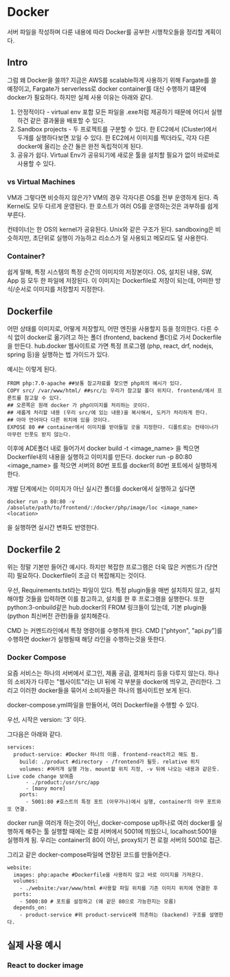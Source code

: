 # Docker

서버 파일을 작성하며 다룬 내용에 따라 Docker를 공부한 시행착오들을 정리할 계획이다.


## Intro

그럼 왜 Docker을 쓸까?
지금은 AWS를 scalable하게 사용하기 위해 Fargate를 쓸 예정이고, Fargate가 serverless로 docker container를 대신 수행하기 떄문에 docker가 필요하다.
하지만 실제 사용 이유는 아래와 같다.
1. 안정적이다 - virtual env 포함 모든 파일을 .exe처럼 제공하기 때문에 어디서 실행하건 같은 결과물을 배포할 수 있다.
2. Sandbox projects - 두 프로젝트를 구분할 수 있다. 한 EC2에서 (Cluster)에서 두개를 실행하다보면 꼬일 수 있다.
한 EC2에서 이미지를 찍더라도, 각자 다른 docker에 올리는 순간 둘은 완전 독립적이게 된다.
3. 공유가 쉽다. Virtual Env가 공유되기에 새로운 툴을 설치할 필요가 없이 바로바로 사용할 수 있다.

### vs Virtual Machines

VM과 그렇다면 비슷하지 않은가?
VM의 경우 각자다른 OS를 전부 운영하게 된다. 즉 Kernel도 모두 다르게 운영된다.
한 호스트가 여러 OS를 운영하는것은 과부하를 쉽게 부른다.

컨테이너는 한 OS의 kernel가 공유된다. Unix와 같은 구조가 된다. 
sandboxing은 비슷하지만, 초단위로 실행이 가능하고 리소스가 덜 사용되고 메모리도 덜 사용한다.

### Container?

쉽게 말해, 특정 시스템의 특정 순간의 이미지의 저장본이다. 
OS, 설치된 내용, SW, App 등 모두 한 파일에 저장된다.
이 이미지는 Dockerfile로 저장이 되는데, 어떠한 방식/순서로 이미지를 저장할지 지정한다.

## Dockerfile

어떤 상태를 이미지로, 어떻게 저장할지, 어떤 엔진을 사용할지 등을 정의한다.
다른 수식 없이 docker로 옮기려고 하는 폴더 (frontend, backend 폴더)로 가서 Dockerfile을 만든다.
hub.docker 웹사이트로 가면 특정 프로그램 (php, react, drf, nodejs, spring 등)을 실행하는 법 가이드가 있다.

예시는 이렇게 된다.
```
FROM php:7.0-apache ##보통 참고자료를 찾으면 php외의 예시가 있다.
COPY src/ /var/www/html/ ##src/는 우리가 참고할 폴더 위치다. frontend/에서 프론트를 참고할 수 있다.
## 오른쪽은 원래 docker 가 php이미지를 처리하는 곳이다.
## 새롭게 처리할 내용 (우리 src/에 있는 내용)을 복사해서, 도커가 처리하게 한다. 
## 아마 언어마다 다른 위치에 있을 것이다.
EXPOSE 80 ## container에서 이미지를 받아들일 곳을 지정한다. 디폴트로는 컨테이너가 아무런 인풋도 받지 않는다.
```

이후에 ADE폴더 내로 들어가서 docker build -t <image_name> <location>을 찍으면 Dockerfile내의 내용을 실행하고 이미지를 만든다.
docker run -p 80:80 <image_name> 를 적으면 서버의 80번 포트를 docker의 80번 포트에서 실행하게 한다.

개발 단계에서는 이미지가 아닌 실시간 폴더를 docker에서 실행하고 싶다면
```
docker run -p 80:80 -v /absolute/path/to/frontend/:/docker/php/image/loc <image_name> <location>
```
을 실행하면 실시간 변화도 반영한다. 

## Dockerfile 2

위는 정말 기본만 들어간 예시다. 하지만 복잡한 프로그램은 더욱 많은 커멘드가 (당연히) 필요하다.
Dockerfile이 조금 더 복잡해지는 것이다.

우선, Requirements.txt라는 파일이 있다.
특정 plugin들을 매번 설치하지 않고, 설치해야할 것들을 입력하면 이를 참고하고, 설치를 한 후 프로그램을 실행한다.
또한 python:3-onbuild같은 hub.docker의 FROM 링크들이 있는데, 기본 plugin들 (python 최신버전 관련)들을 설치해준다.

CMD 는 커멘드라인에서 특정 명령어를 수행하게 한다.
CMD ["phtyon", "api.py"]를 수행하면 docker가 실행될때 해당 라인을 수행하는것을 뜻한다.

### Docker Compose

요즘 서비스는 하나의 서버에서 로그인, 제품 공급, 결제처리 등을 다루지 않는다.
하나의 소비자가 다루는 "웹사이트"라는 UI 뒤에 각 부분을 docker에 띄우고, 관리한다.
그리고 이러한 docker들을 묶어서 소비자들은 하나의 웹사이트만 보게 된다.

docker-compose.yml파일을 만들어서, 여러 Dockerfile을 수행할 수 있다.

우선, 시작은 version: '3' 이다. 

그다음은 아래와 같다.

```
services:
  product-service: #Docker 하나의 이름. frontend-react라고 해도 됨. 
    build: ./product #directory - /frontend가 될듯. relative 위치
    volumes: #여러개 실행 가능. mount할 위치 지정, -v 뒤에 나오는 내용과 같은듯. Live code change 보여줌
      - ./product:/usr/src/app
      - [many more] 
    ports:
      - 5001:80 #호스트의 특정 포트 (아무거나)에서 실행, container의 아무 포트와 또 연결.
```

docker run을 여러개 하는것이 아닌, docker-compose up하나로 여러 docker를 실행하게 해주는 툴
실행할 때에는 로컬 서버에서 5001에 띄웠으니, localhost:5001을 실행하게 됨.
우리는 container의 80이 아닌, proxy되기 전 로컬 서버의 5001로 접근.

그리고 같은 docker-compose파일에 연장된 코드를 만들어준다.

```
website:
  images: php:apache #Dockerfile을 사용하지 않고 바로 이미지를 가져온다. 
  volumes:
    - ./website:/var/www/html #사용할 파일 위치를 기존 이미지 위치에 연결한 후
  ports:
    - 5000:80 # 포트를 설정하고 (왜 같은 80으로 가능한지는 모름)
  depends_on:
    - product-service #위 product-service에 의존하는 (backend) 구조를 설명한다.
```

## 실제 사용 예시

### React to docker image

